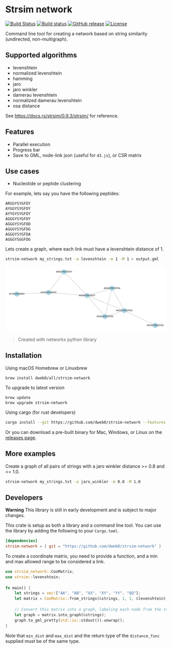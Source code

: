 # Strsim network

[![Build Status](https://travis-ci.com/dweb0/strsim-network.svg)](https://travis-ci.com/dweb0/strsim-network)
[![Build status](https://ci.appveyor.com/api/projects/status/c0yglngi1lgc2sox?svg=true)](https://ci.appveyor.com/project/dweb0/strsim-network)
[![GitHub release](https://img.shields.io/github/release/dweb0/strsim-network)](https://github.com/dweb0/strsim-network/releases)
[![License](https://img.shields.io/badge/License-MIT/Apache--2.0-blue.svg)](https://github.com/dweb0/strsim-network/blob/master/LICENSE-APACHE)

Command line tool for creating a network based on string similarity (undirected, non-multigraph).

## Supported algorithms

- levenshtein
- normalized levenshtein
- hamming
- jaro
- jaro winkler
- damerau levenshtein
- normalized damerau levenshtein
- osa distance

See https://docs.rs/strsim/0.9.3/strsim/ for reference.

## Features

- Parallel execution
- Progress bar
- Save to GML, node-link json (useful for `d3.js`), or CSR matrix

## Use cases

- Nucleotide or peptide clustering

For example, lets say you have the following peptides:

``` 
ARGGYSYGFDY
AYGGYSYGFDY
AYYGYSYGFDY
AGGGYSYGFDY
AGGGYSYGFDD
AGGGYSYGFDG
AGGGYSYGFDA
AGGGYSGGFDG
```

Lets create a graph, where each link must have a levenshtein distance of 1.

```bash
strsim-network my_strings.txt -a levenshtein -m 1 -M 1 > output.gml
```

![Example](docs/example.svg)

> Created with networkx python library

## Installation

Using macOS Homebrew or Linuxbrew

```
brew install dweb0/all/strsim-network
```

To upgrade to latest version

```
brew update
brew upgrade strsim-network
```

Using cargo (for rust developers)

```bash
cargo install --git https://github.com/dweb0/strsim-network --features cli
```

Or you can download a pre-built binary for Mac, Windows, or Linux on the [releases page](https://github.com/dweb0/strsim-network/releases).

## More examples

Create a graph of all pairs of strings with a jaro winkler distance >= 0.8 and <= 1.0.

```bash
strsim-network my_strings.txt -a jaro_winkler -m 0.8 -M 1.0
```

## Developers

**Warning** This library is still in early development and is subject to major changes.

This crate is setup as both a library and a command line tool. You can use the library
by adding the following to your `Cargo.toml`.

```toml
[dependencies]
strsim-network = { git = "https://github.com/dweb0/strsim-network" }
```

To create a coordinate matrix, you need to provide a function, and a min
and max allowed range to be considered a link.

```rust
use strsim_network::CooMatrix;
use strsim::levenshtein;

fn main() {
    let strings = vec!["AA", "AB", "XX", "XY", "YY", "QQ"];
    let matrix = CooMatrix::from_strings(&strings, 1, 1, &levenshtein);
    
    // Convert this matrix into a graph, labeling each node from the strings
    let graph = matrix.into_graph(&strings);
    graph.to_gml_pretty(std::io::stdout()).unwrap();
}
```

Note that `min_dist` and `max_dist` and the return type of the `distance_func` supplied must be of the same type.
